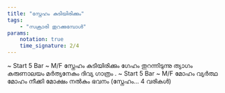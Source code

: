 ```yaml
---
title: "സ്നേഹം കുടിയിരിക്കും"
tags:
    - "സക്രാരി തുറക്കുമ്പോൾ"
params:
    notation: true
    time_signature: 2/4
---
```

~ Start 5 Bar ~
M/F
സ്നേഹം കുടിയിരിക്കും
ഗേഹം തുറന്നിടുന്നു
ത്യാഗം കരുണാലയം
മർത്യനേകും ദിവ്യ ഗാത്രം
.
~ Start 5 Bar ~
M/F
മോഹം വ്യർത്ഥ മോഹം
നീക്കി മോക്ഷം നൽകും ഭവനം
(സ്നേഹം... 4 വരികൾ)
